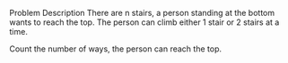 Problem Description
There are n stairs, a person standing at the bottom wants to reach the top. The person can climb either 1 stair or 2 stairs at a time.

Count the number of ways, the person can reach the top.